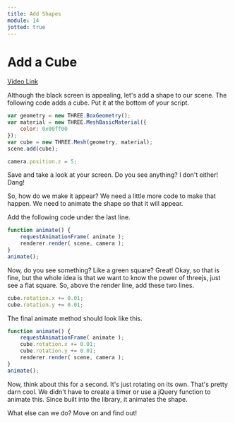 ```yaml
---
title: Add Shapes
module: 14
jotted: true
---
```


# Add a Cube

<a href="https://umontana.zoom.us/rec/play/7MUtJemh-mk3HYGd5gSDUf97W9W9LKisgSQd_qFcxEuxVCYDNFbwN7caNusamsb1n94vv8MLSO94Bf_a?continueMode=true&_x_zm_rtaid=Jy8A7lfcT7a7lcNIPPwruA.1586580115012.04bd670198c0317137d387c683f84aae&_x_zm_rhtaid=860">Video Link</a>

Although the black screen is appealing, let's add a shape to our scene.  The following code adds a cube.  Put it at the bottom of your script.

```js
var geometry = new THREE.BoxGeometry();
var material = new THREE.MeshBasicMaterial({
    color: 0x00ff00
});
var cube = new THREE.Mesh(geometry, material);
scene.add(cube);

camera.position.z = 5;
```

Save and take a look at your screen.  Do you see anything?  I don't either!  Dang!

So, how do we make it appear?  We need a little more code to make that happen. We need to animate the shape so that it will appear.

Add the following code under the last line.

```js
function animate() {
    requestAnimationFrame( animate );
    renderer.render( scene, camera );
}
animate();
```

Now, do you see something?  Like a green square?  Great!  Okay, so that is fine, but the whole idea is that we want to know the power of threejs, just see a flat square.  So, above the render line, add these two lines.

```js
cube.rotation.x += 0.01;
cube.rotation.y += 0.01;
```

The final animate method should look like this.

```js
function animate() {
    requestAnimationFrame( animate );
    cube.rotation.x += 0.01;
    cube.rotation.y += 0.01;
    renderer.render( scene, camera );
}
animate();

```

Now, think about this for a second.  It's just rotating on its own. That's pretty darn cool.  We didn't have to create a timer or use a jQuery function to animate this.  Since built into the library, it animates the shape.  

What else can we do?  Move on and find out!